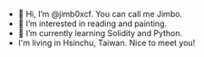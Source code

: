 - 👋 Hi, I’m @jimb0xcf. You can call me Jimbo.
- 👀 I’m interested in reading and painting.
- 🌱 I’m currently learning Solidity and Python.
- I'm living in Hsinchu, Taiwan.
Nice to meet you!

<!---
jimb0xcf/jimb0xcf is a ✨ special ✨ repository because its `README.md` (this file) appears on your GitHub profile.
You can click the Preview link to take a look at your changes.
--->
